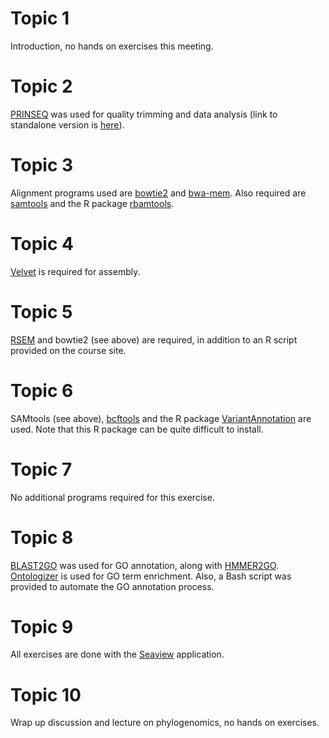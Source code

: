 Topic 1
=====

Introduction, no hands on exercises this meeting.

Topic 2
=====

[PRINSEQ](http://prinseq.sourceforge.net) was used for quality trimming and data analysis (link to standalone version is [here](http://sourceforge.net/projects/prinseq/files/standalone)).

Topic 3
=====

Alignment programs used are [bowtie2](http://sourceforge.net/projects/bowtie-bio/files/bowtie2/) and [bwa-mem](https://github.com/lh3/bwa). Also required are [samtools](http://www.htslib.org/) and the R package [rbamtools](https://r-forge.r-project.org/projects/rbamtools/).

Topic 4
=====

[Velvet](https://github.com/dzerbino/velvet) is required for assembly.

Topic 5
=====

[RSEM](http://deweylab.biostat.wisc.edu/rsem/) and bowtie2 (see above) are required, in addition to an R script provided on the course site.

Topic 6
=====

SAMtools (see above), [bcftools](https://github.com/samtools/bcftools) and the R package [VariantAnnotation](http://bioconductor.org/packages/release/bioc/html/VariantAnnotation.html) are used. Note that this R package can be quite difficult to install.

Topic 7
=====

No additional programs required for this exercise.

Topic 8
=====

[BLAST2GO](https://blast2go.com/blast2go-pro/download-b2g) was used for GO annotation, along with [HMMER2GO](https://github.com/sestaton/HMMER2GO). [Ontologizer](http://compbio.charite.de/contao/index.php/ontologizer2.html) is used for GO term enrichment. Also, a Bash script was provided to automate the GO annotation process.

Topic 9
=====

All exercises are done with the [Seaview](http://doua.prabi.fr/software/seaview) application.

Topic 10
=====

Wrap up discussion and lecture on phylogenomics, no hands on exercises.